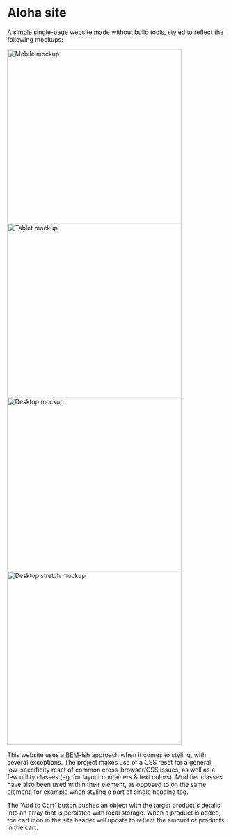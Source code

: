# Aloha site

A simple single-page website made without build tools, styled to reflect the following mockups:

<img alt="Mobile mockup" src="https://user-images.githubusercontent.com/38357771/56353306-f5915d80-6185-11e9-9416-f301414af239.png" height="400px">
<img alt="Tablet mockup" src="https://user-images.githubusercontent.com/38357771/56353307-f5915d80-6185-11e9-9cb0-0637c37b261a.png" height="400px">
<img alt="Desktop mockup" src="https://user-images.githubusercontent.com/38357771/56353304-f4f8c700-6185-11e9-8cf2-cc714f5654a0.png" height="400px">
<img alt="Desktop stretch mockup" src="https://user-images.githubusercontent.com/38357771/56353305-f4f8c700-6185-11e9-9574-0c143af1596f.png" height="400px">

This website uses a [BEM](http://getbem.com/introduction/)-ish approach when it comes to styling, with several exceptions. The project makes use of a CSS reset for a general, low-specificity reset of common cross-browser/CSS issues, as well as a few utility classes (eg. for layout containers & text colors). Modifier classes have also been used within their element, as opposed to on the same element, for example when styling a part of single heading tag.

The 'Add to Cart' button pushes an object with the target product's details into an array that is persisted with local storage. When a product is added, the cart icon in the site header will update to reflect the amount of products in the cart.
